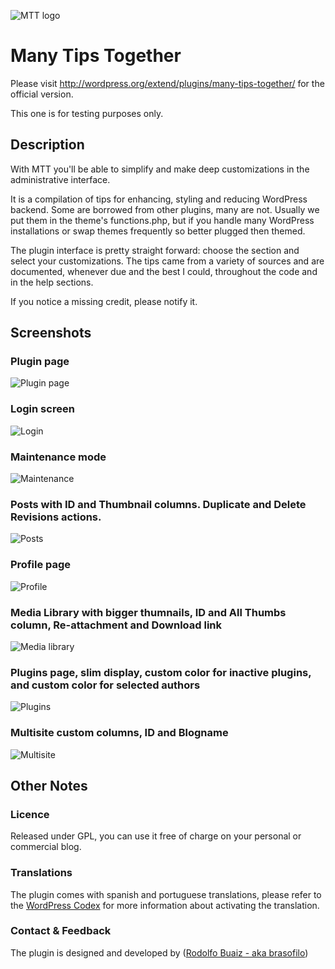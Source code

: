 ![MTT logo](https://github.com/brasofilo/featured-link-image/raw/master/logo.png)

# Many Tips Together
Please visit http://wordpress.org/extend/plugins/many-tips-together/ for the official version.

This one is for testing purposes only.

## Description
With MTT you'll be able to simplify and make deep customizations in the administrative interface.

It is a compilation of tips for enhancing, styling and reducing WordPress backend. 
Some are borrowed from other plugins, many are not. 
Usually we put them in the theme's functions.php, 
but if you handle many WordPress installations or swap themes frequently so better plugged then themed.

The plugin interface is pretty straight forward: choose the section and select your customizations.
The tips came from a variety of sources and are documented, whenever due and the best I could, 
throughout the code and in the help sections.

If you notice a missing credit, please notify it.


## Screenshots

### Plugin page
![Plugin page](https://github.com/brasofilo/many-tips-together/raw/master/screenshot-1.png)

### Login screen
![Login](https://github.com/brasofilo/many-tips-together/raw/master/screenshot-2.jpg)

### Maintenance mode
![Maintenance](https://github.com/brasofilo/many-tips-together/raw/master/screenshot-3.jpg)

### Posts with ID and Thumbnail columns. Duplicate and Delete Revisions actions.
![Posts](https://github.com/brasofilo/many-tips-together/raw/master/screenshot-4.png)

### Profile page
![Profile](https://github.com/brasofilo/many-tips-together/raw/master/screenshot-5.png)

### Media Library with bigger thumnails, ID and All Thumbs column, Re-attachment and Download link
![Media library](https://github.com/brasofilo/many-tips-together/raw/master/screenshot-6.png)

### Plugins page, slim display, custom color for inactive plugins, and custom color for selected authors
![Plugins](https://github.com/brasofilo/many-tips-together/raw/master/screenshot-7.png)

### Multisite custom columns, ID and Blogname
![Multisite](https://github.com/brasofilo/many-tips-together/raw/master/screenshot-8.png)

## Other Notes
### Licence
Released under GPL, you can use it free of charge on your personal or commercial blog. 

### Translations
The plugin comes with spanish and portuguese translations, please refer to the [WordPress Codex](http://codex.wordpress.org/Installing_WordPress_in_Your_Language "Installing WordPress in Your Language") for more information about activating the translation.

### Contact & Feedback
The plugin is designed and developed by ([Rodolfo Buaiz - aka brasofilo](http://rodbuaiz.com))